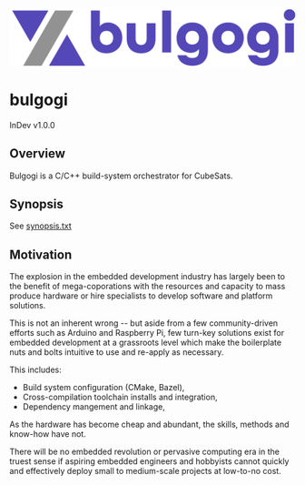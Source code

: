 ![bulgogi logo](./img/logo.png)

# bulgogi
InDev v1.0.0

## Overview
Bulgogi is a C/C++ build-system orchestrator for CubeSats.

## Synopsis
See [synopsis.txt](./synopsis.txt)

## Motivation
The explosion in the embedded development industry has largely been to the benefit of mega-coporations with the resources and capacity to mass produce hardware or hire specialists to develop software and platform solutions.

This is not an inherent wrong -- but aside from a few community-driven efforts such as Arduino and Raspberry Pi, few turn-key solutions exist for embedded development at a grassroots level which make the boilerplate nuts and bolts intuitive to use and re-apply as necessary.

This includes:
- Build system configuration (CMake, Bazel),
- Cross-compilation toolchain installs and integration,
- Dependency mangement and linkage,

As the hardware has become cheap and abundant, the skills, methods and know-how have not.

There will be no embedded revolution or pervasive computing era in the truest sense if aspiring embedded engineers and hobbyists cannot quickly and effectively deploy small to medium-scale projects at low-to-no cost.
